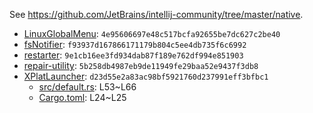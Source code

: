 See https://github.com/JetBrains/intellij-community/tree/master/native.

* [LinuxGlobalMenu](./LinuxGlobalMenu): `4e95606697e48c517bcfa92655be7dc627c2be40`
* [fsNotifier](./fsNotifier): `f93937d167866171179b804c5ee4db735f6c6992`
* [restarter](./restarter): `9e1cb16ee3fd934dab87f189e762df994e851903`
* [repair-utility](./repair-utility): `5b258db4987eb9de11949fe29baa52e9437f3db8`
* [XPlatLauncher](./XPlatLauncher): `d23d55e2a83ac98bf5921760d237991eff3bfbc1`
  * [src/default.rs](./XPlatLauncher/src/default.rs): L53~L66
  * [Cargo.toml](./XPlatLauncher/Cargo.toml): L24~L25
